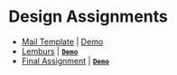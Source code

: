 # Design Assignments

- [Mail Template](Assignment-4/) | <a href="https://coderushnepal.github.io/PoojaShrestha/Design/Assignment-4/" target="_blank">Demo</a>
- [Lemburs](Lemburs/) | [**`Demo`**](https://coderushnepal.github.io/PoojaShrestha/Design/Assignment-5/)
- [Final Assignment](Final-Assignment/) | [**`Demo`**](https://coderushnepal.github.io/PoojaShrestha/Design/Final-Assignment/)


